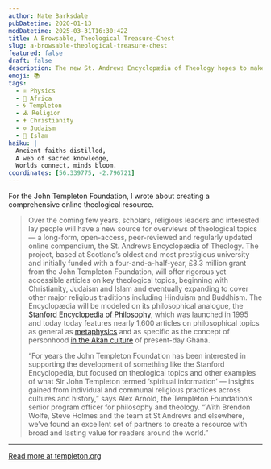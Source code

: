 ```yaml
---
author: Nate Barksdale
pubDatetime: 2020-01-13
modDatetime: 2025-03-31T16:30:42Z
title: A Browsable, Theological Treasure-Chest
slug: a-browsable-theological-treasure-chest
featured: false
draft: false
description: The new St. Andrews Encyclopædia of Theology hopes to make complex theological topics accessible for people of all backgrounds
emoji: 📚
tags:
  - ⚛️ Physics
  - 🦁 Africa
  - 🌀 Templeton
  - ⛪ Religion
  - ✝️ Christianity
  - ✡️ Judaism
  - 🌙 Islam
haiku: |
  Ancient faiths distilled,  
  A web of sacred knowledge,  
  Worlds connect, minds bloom.
coordinates: [56.339775, -2.796721]
---
```


For the John Templeton Foundation, I wrote about creating a comprehensive online theological resource.

> Over the coming few years, scholars, religious leaders and interested lay people will have a new source for overviews of theological topics — a long-form, open-access, peer-reviewed and regularly updated online compendium, the St. Andrews Encyclopædia of Theology. The project, based at Scotland’s oldest and most prestigious university and initially funded with a four-and-a-half-year, £3.3 million grant from the John Templeton Foundation, will offer rigorous yet accessible articles on key theological topics, beginning with Christianity, Judaism and Islam and eventually expanding to cover other major religious traditions including Hinduism and Buddhism. The Encyclopædia will be modeled on its philosophical analogue, the [Stanford Encyclopedia of Philosophy](https://plato.stanford.edu), which was launched in 1995 and today today features nearly 1,600 articles on philosophical topics as general as [metaphysics](https://plato.stanford.edu/entries/metaphysics/) and as specific as the concept of personhood [in the Akan culture](https://plato.stanford.edu/entries/akan-person/) of present-day Ghana.
>
> “For years the John Templeton Foundation has been interested in supporting the development of something like the Stanford Encyclopedia, but focused on theological topics and other examples of what Sir John Templeton termed ‘spiritual information’ — insights gained from individual and communal religious practices across cultures and history,” says Alex Arnold, the Templeton Foundation’s senior program officer for philosophy and theology. “With Brendon Wolfe, Steve Holmes and the team at St Andrews and elsewhere, we’ve found an excellent set of partners to create a resource with broad and lasting value for readers around the world.”

---

[Read more at templeton.org](https://www.templeton.org/news/a-browsable-theological-treasure-chest)

